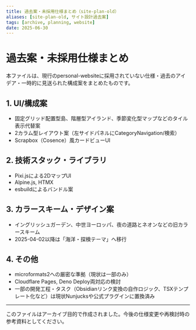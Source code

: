 ```yaml
---
title: 過去案・未採用仕様まとめ（site-plan-old）
aliases: [site-plan-old, サイト設計過去案]
tags: [archive, planning, website]
date: 2025-06-30
---
```


# 過去案・未採用仕様まとめ

本ファイルは、現行のpersonal-websiteに採用されていない仕様・過去のアイデア・一時的に見送られた構成案をまとめたものです。

## 1. UI/構成案
- 固定グリッド配置型島、階層型アイランド、季節変化型マップなどのタイル表示代替案
- 2カラム型レイアウト案（左サイドパネルにCategoryNavigation/検索）
- Scrapbox（Cosence）風カードビューUI

## 2. 技術スタック・ライブラリ
- Pixi.jsによる2DマップUI
- Alpine.js, HTMX
- esbuildによるバンドル案

## 3. カラースキーム・デザイン案
- イングリッシュガーデン、中世ヨーロッパ、夜の道路とネオンなどの旧カラースキーム
- 2025-04-02以降は「海洋・探検テーマ」へ移行

## 4. その他
- microformats2への厳密な準拠（現状は一部のみ）
- Cloudflare Pages, Deno Deploy両対応の検討
- 一部の開発工程・タスク（Obsidianリンク変換の自作ロジック、TSXテンプレート化など）は現状Nunjucksや公式プラグインに置換済み

---

このファイルはアーカイブ目的で作成されました。今後の仕様変更や再検討時の参考資料としてください。
